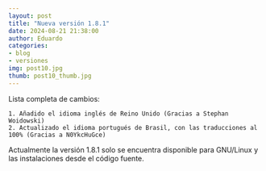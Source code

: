 ```yaml
---
layout: post
title: "Nueva versión 1.8.1"
date: 2024-08-21 21:38:00
author: Eduardo
categories:
- blog
- versiones
img: post10.jpg
thumb: post10_thumb.jpg
---
```


Lista completa de cambios:

```
1. Añadido el idioma inglés de Reino Unido (Gracias a Stephan Woidowski)
2. Actualizado el idioma portugués de Brasil, con las traducciones al 100% (Gracias a N0YkcHuGce)

```

Actualmente la versión 1.8.1 solo se encuentra disponible para GNU/Linux y las instalaciones desde el código fuente.
